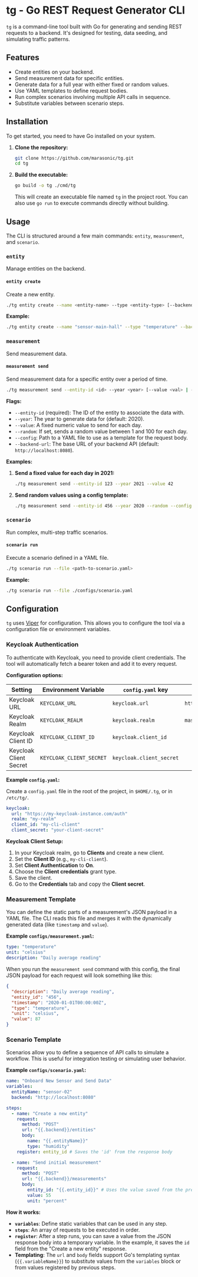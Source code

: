 # tg - Go REST Request Generator CLI

`tg` is a command-line tool built with Go for generating and sending REST requests to a backend. It's designed for testing, data seeding, and simulating traffic patterns.

## Features

-   Create entities on your backend.
-   Send measurement data for specific entities.
-   Generate data for a full year with either fixed or random values.
-   Use YAML templates to define request bodies.
-   Run complex scenarios involving multiple API calls in sequence.
-   Substitute variables between scenario steps.

## Installation

To get started, you need to have Go installed on your system.

1.  **Clone the repository:**
    ```bash
    git clone https://github.com/marasonic/tg.git
    cd tg
    ```

2.  **Build the executable:**
    ```bash
    go build -o tg ./cmd/tg
    ```
    This will create an executable file named `tg` in the project root. You can also use `go run` to execute commands directly without building.

## Usage

The CLI is structured around a few main commands: `entity`, `measurement`, and `scenario`.

### `entity`

Manage entities on the backend.

#### `entity create`

Create a new entity.

```bash
./tg entity create --name <entity-name> --type <entity-type> [--backend-url <url>]
```

**Example:**

```bash
./tg entity create --name "sensor-main-hall" --type "temperature" --backend-url "http://api.example.com"
```

### `measurement`

Send measurement data.

#### `measurement send`

Send measurement data for a specific entity over a period of time.

```bash
./tg measurement send --entity-id <id> --year <year> [--value <val> | --random] [--config <path>] [--backend-url <url>]
```

**Flags:**

-   `--entity-id` (required): The ID of the entity to associate the data with.
-   `--year`: The year to generate data for (default: 2020).
-   `--value`: A fixed numeric value to send for each day.
-   `--random`: If set, sends a random value between 1 and 100 for each day.
-   `--config`: Path to a YAML file to use as a template for the request body.
-   `--backend-url`: The base URL of your backend API (default: `http://localhost:8080`).

**Examples:**

1.  **Send a fixed value for each day in 2021:**
    ```bash
    ./tg measurement send --entity-id 123 --year 2021 --value 42
    ```

2.  **Send random values using a config template:**
    ```bash
    ./tg measurement send --entity-id 456 --year 2020 --random --config ./configs/measurement.yaml
    ```

### `scenario`

Run complex, multi-step traffic scenarios.

#### `scenario run`

Execute a scenario defined in a YAML file.

```bash
./tg scenario run --file <path-to-scenario.yaml>
```

**Example:**

```bash
./tg scenario run --file ./configs/scenario.yaml
```

## Configuration

`tg` uses [Viper](https://github.com/spf13/viper) for configuration. This allows you to configure the tool via a configuration file or environment variables.

### Keycloak Authentication

To authenticate with Keycloak, you need to provide client credentials. The tool will automatically fetch a bearer token and add it to every request.

**Configuration options:**

| Setting                 | Environment Variable      | `config.yaml` key         | Default                        |
| ----------------------- | ------------------------- | ------------------------- | ------------------------------ |
| Keycloak URL            | `KEYCLOAK_URL`            | `keycloak.url`            | `http://localhost:8080/auth`   |
| Keycloak Realm          | `KEYCLOAK_REALM`          | `keycloak.realm`          | `master`                       |
| Keycloak Client ID      | `KEYCLOAK_CLIENT_ID`      | `keycloak.client_id`      |                                |
| Keycloak Client Secret  | `KEYCLOAK_CLIENT_SECRET`  | `keycloak.client_secret`  |                                |

**Example `config.yaml`:**

Create a `config.yaml` file in the root of the project, in `$HOME/.tg`, or in `/etc/tg/`.

```yaml
keycloak:
  url: "https://my-keycloak-instance.com/auth"
  realm: "my-realm"
  client_id: "my-cli-client"
  client_secret: "your-client-secret"
```

**Keycloak Client Setup:**

1.  In your Keycloak realm, go to **Clients** and create a new client.
2.  Set the **Client ID** (e.g., `my-cli-client`).
3.  Set **Client Authentication** to **On**.
4.  Choose the **Client credentials** grant type.
5.  Save the client.
6.  Go to the **Credentials** tab and copy the **Client secret**.

### Measurement Template


You can define the static parts of a measurement's JSON payload in a YAML file. The CLI reads this file and merges it with the dynamically generated data (like `timestamp` and `value`).

**Example `configs/measurement.yaml`:**

```yaml
type: "temperature"
unit: "celsius"
description: "Daily average reading"
```

When you run the `measurement send` command with this config, the final JSON payload for each request will look something like this:

```json
{
  "description": "Daily average reading",
  "entity_id": "456",
  "timestamp": "2020-01-01T00:00:00Z",
  "type": "temperature",
  "unit": "celsius",
  "value": 87
}
```

### Scenario Template

Scenarios allow you to define a sequence of API calls to simulate a workflow. This is useful for integration testing or simulating user behavior.

**Example `configs/scenario.yaml`:**

```yaml
name: "Onboard New Sensor and Send Data"
variables:
  entityName: "sensor-02"
  backend: "http://localhost:8080"

steps:
  - name: "Create a new entity"
    request:
      method: "POST"
      url: "{{.backend}}/entities"
      body:
        name: "{{.entityName}}"
        type: "humidity"
    register: entity_id # Saves the 'id' from the response body

  - name: "Send initial measurement"
    request:
      method: "POST"
      url: "{{.backend}}/measurements"
      body:
        entity_id: "{{.entity_id}}" # Uses the value saved from the previous step
        value: 55
        unit: "percent"
```

**How it works:**

-   **`variables`**: Define static variables that can be used in any step.
-   **`steps`**: An array of requests to be executed in order.
-   **`register`**: After a step runs, you can save a value from the JSON response body into a temporary variable. In the example, it saves the `id` field from the "Create a new entity" response.
-   **Templating**: The `url` and `body` fields support Go's templating syntax (`{{.variableName}}`) to substitute values from the `variables` block or from values registered by previous steps.
